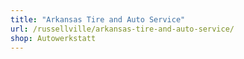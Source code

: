 ```yaml
---
title: "Arkansas Tire and Auto Service"
url: /russellville/arkansas-tire-and-auto-service/
shop: Autowerkstatt
---
```

